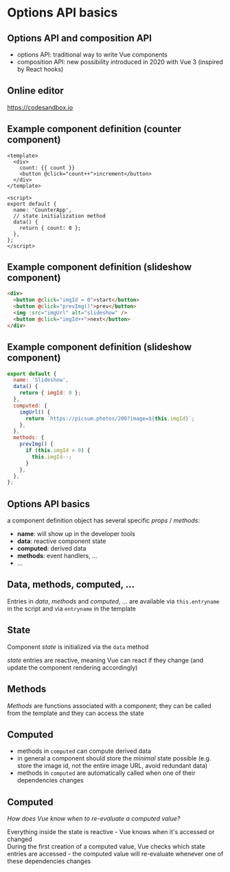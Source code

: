 # Options API basics

## Options API and composition API

- options API: traditional way to write Vue components
- composition API: new possibility introduced in 2020 with Vue 3 (inspired by React hooks)

## Online editor

<https://codesandbox.io>

## Example component definition (counter component)

```vue
<template>
  <div>
    count: {{ count }}
    <button @click="count++">increment</button>
  </div>
</template>

<script>
export default {
  name: 'CounterApp',
  // state initialization method
  data() {
    return { count: 0 };
  },
};
</script>
```

## Example component definition (slideshow component)

```html
<div>
  <button @click="imgId = 0">start</button>
  <button @click="prevImg()">prev</button>
  <img :src="imgUrl" alt="slideshow" />
  <button @click="imgId++">next</button>
</div>
```

## Example component definition (slideshow component)

```js
export default {
  name: 'Slideshow',
  data() {
    return { imgId: 0 };
  },
  computed: {
    imgUrl() {
      return `https://picsum.photos/200?image=${this.imgId}`;
    },
  },
  methods: {
    prevImg() {
      if (this.imgId > 0) {
        this.imgId--;
      }
    },
  },
};
```

## Options API basics

a component definition object has several specific _props_ / _methods_:

- **name**: will show up in the developer tools
- **data**: reactive component state
- **computed**: derived data
- **methods**: event handlers, ...
- ...

## Data, methods, computed, ...

Entries in _data_, _methods_ and _computed_, ... are available via `this.entryname` in the script and via `entryname` in the template

## State

Component _state_ is initialized via the `data` method

_state_ entries are reactive, meaning Vue can react if they change (and update the component rendering accordingly)

## Methods

_Methods_ are functions associated with a component; they can be called from the template and they can access the state

## Computed

- methods in `computed` can compute derived data
- in general a component should store the _minimal_ state possible (e.g. store the image id, not the entire image URL, avoid redundant data)
- methods in `computed` are automatically called when one of their dependencies changes

## Computed

_How does Vue know when to re-evaluate a computed value?_

Everything inside the state is reactive - Vue knows when it's accessed or changed  
During the first creation of a computed value, Vue checks which state entries are accessed - the computed value will re-evaluate whenever one of these dependencies changes
